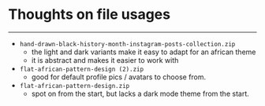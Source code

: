 # Thoughts on file usages
---
- `hand-drawn-black-history-month-instagram-posts-collection.zip`
	- the light and dark variants make it easy to adapt for an african theme
	- it is abstract and makes it easier to work with
- `flat-african-pattern-design (2).zip`
	- good for default profile pics / avatars to choose from.
- `flat-african-pattern-design.zip`
	- spot on from the start, but lacks a dark mode theme from the start.